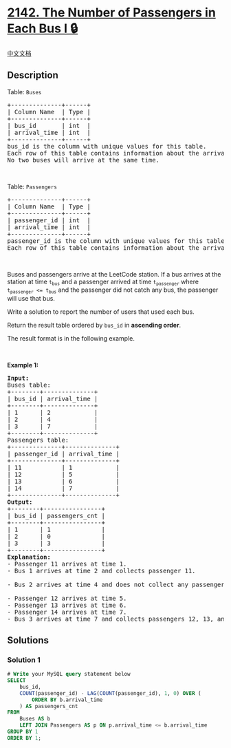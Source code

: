 # [2142. The Number of Passengers in Each Bus I 🔒](https://leetcode.com/problems/the-number-of-passengers-in-each-bus-i)

[中文文档](/solution/2100-2199/2142.The%20Number%20of%20Passengers%20in%20Each%20Bus%20I/README.md)

<!-- tags:Database -->

<!-- difficulty:Medium -->

## Description

<p>Table: <code>Buses</code></p>

<pre>
+--------------+------+
| Column Name  | Type |
+--------------+------+
| bus_id       | int  |
| arrival_time | int  |
+--------------+------+
bus_id is the column with unique values for this table.
Each row of this table contains information about the arrival time of a bus at the LeetCode station.
No two buses will arrive at the same time.
</pre>

<p>&nbsp;</p>

<p>Table: <code>Passengers</code></p>

<pre>
+--------------+------+
| Column Name  | Type |
+--------------+------+
| passenger_id | int  |
| arrival_time | int  |
+--------------+------+
passenger_id is the column with unique values for this table.
Each row of this table contains information about the arrival time of a passenger at the LeetCode station.
</pre>

<p>&nbsp;</p>

<p>Buses and passengers arrive at the LeetCode station. If a bus arrives at the station at time <code>t<sub>bus</sub></code> and a passenger arrived at time <code>t<sub>passenger</sub></code> where <code>t<sub>passenger</sub> &lt;= t<sub>bus</sub></code> and the passenger did not catch any bus, the passenger will use that bus.</p>

<p>Write a solution&nbsp;to report the number of users that used each bus.</p>

<p>Return the result table ordered by <code>bus_id</code> in <strong>ascending order</strong>.</p>

<p>The&nbsp;result format is in the following example.</p>

<p>&nbsp;</p>
<p><strong class="example">Example 1:</strong></p>

<pre>
<strong>Input:</strong> 
Buses table:
+--------+--------------+
| bus_id | arrival_time |
+--------+--------------+
| 1      | 2            |
| 2      | 4            |
| 3      | 7            |
+--------+--------------+
Passengers table:
+--------------+--------------+
| passenger_id | arrival_time |
+--------------+--------------+
| 11           | 1            |
| 12           | 5            |
| 13           | 6            |
| 14           | 7            |
+--------------+--------------+
<strong>Output:</strong> 
+--------+----------------+
| bus_id | passengers_cnt |
+--------+----------------+
| 1      | 1              |
| 2      | 0              |
| 3      | 3              |
+--------+----------------+
<strong>Explanation:</strong> 
- Passenger 11 arrives at time 1.
- Bus 1 arrives at time 2 and collects passenger 11.

- Bus 2 arrives at time 4 and does not collect any passengers.

- Passenger 12 arrives at time 5.
- Passenger 13 arrives at time 6.
- Passenger 14 arrives at time 7.
- Bus 3 arrives at time 7 and collects passengers 12, 13, and 14.
</pre>

## Solutions

### Solution 1

<!-- tabs:start -->

```sql
# Write your MySQL query statement below
SELECT
    bus_id,
    COUNT(passenger_id) - LAG(COUNT(passenger_id), 1, 0) OVER (
        ORDER BY b.arrival_time
    ) AS passengers_cnt
FROM
    Buses AS b
    LEFT JOIN Passengers AS p ON p.arrival_time <= b.arrival_time
GROUP BY 1
ORDER BY 1;
```

<!-- tabs:end -->

<!-- end -->
